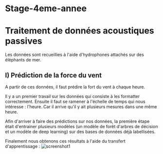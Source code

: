 # Stage-4eme-annee

# Traitement de données acoustiques passives

Les données sont recueillies à l'aide d'hydrophones attachés sur des éléphants de mer.

## I) Prédiction de la force du vent

A partir de ces données, il faut prédire la fort du vent à chaque heure.

Il y a un premier travail sur les données qui consiste à les formatter correctement. Ensuite il faut se ramener à l'échelle de temps qui nous intéresse : l'heure. Car il arrive qu'il y ait plusieurs mesures dans une même heure.

Afin d'arriver à faire des prédictions sur nos données, la première étape était d'entrainer plusieurs modèles (un modèle de forêt d'arbres de décision et un modèle de deep learning) sur des bases de données déjà labellisées.

Finalement nous obtenons ces résultats à l'aide du transfert d'apprentissage :
![screenshot1](https://github.com/Bessouat40/dashboard_accidents_de_la_route/blob/main/page_1_1.PNG?raw=true)
